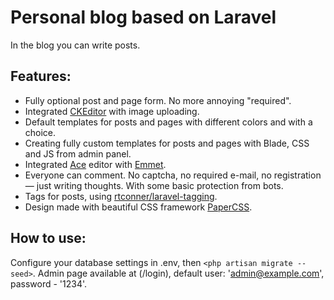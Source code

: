 # Personal blog based on Laravel

In the blog you can write posts.

## Features:
- Fully optional post and page form. No more annoying "required".
- Integrated [CKEditor](https://ckeditor.com/ckeditor-4/) with image uploading.
- Default templates for posts and pages with different colors and with a choice.
- Creating fully custom templates for posts and pages with Blade, CSS and JS from admin panel.
- Integrated [Ace](https://ace.c9.io) editor with [Emmet](https://emmet.io).
- Everyone can comment. No captcha, no required e-mail, no registration — just writing thoughts. With some basic protection from bots.
- Tags for posts, using [rtconner/laravel-tagging](https://github.com/rtconner/laravel-tagging).
- Design made with beautiful CSS framework [PaperCSS](https://www.getpapercss.com).

## How to use:

Configure your database settings in .env, then `<php artisan migrate --seed>`. Admin page available at (/login), default user: 'admin@example.com', password - '1234'.